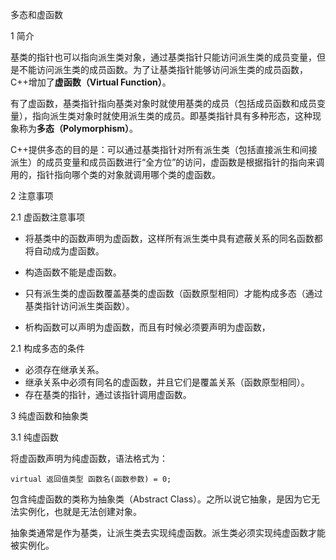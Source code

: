 多态和虚函数



1 简介

基类的指针也可以指向派生类对象，通过基类指针只能访问派生类的成员变量，但是不能访问派生类的成员函数。为了让基类指针能够访问派生类的成员函数，C++增加了**虚函数（Virtual Function）**。

有了虚函数，基类指针指向基类对象时就使用基类的成员（包括成员函数和成员变量），指向派生类对象时就使用派生类的成员。即基类指针具有多种形态，这种现象称为**多态（Polymorphism）**。

C++提供多态的目的是：可以通过基类指针对所有派生类（包括直接派生和间接派生）的成员变量和成员函数进行“全方位”的访问，虚函数是根据指针的指向来调用的，指针指向哪个类的对象就调用哪个类的虚函数。

2 注意事项

2.1 虚函数注意事项

- 将基类中的函数声明为虚函数，这样所有派生类中具有遮蔽关系的同名函数都将自动成为虚函数。
- 构造函数不能是虚函数。
- 只有派生类的虚函数覆盖基类的虚函数（函数原型相同）才能构成多态（通过基类指针访问派生类函数）。

- 析构函数可以声明为虚函数，而且有时候必须要声明为虚函数，

2.1 构成多态的条件

- 必须存在继承关系。
- 继承关系中必须有同名的虚函数，并且它们是覆盖关系（函数原型相同）。
- 存在基类的指针，通过该指针调用虚函数。

3 纯虚函数和抽象类

3.1 纯虚函数

将虚函数声明为纯虚函数，语法格式为：

`virtual 返回值类型 函数名(函数参数) = 0;`

包含纯虚函数的类称为抽象类（Abstract Class）。之所以说它抽象，是因为它无法实例化，也就是无法创建对象。

抽象类通常是作为基类，让派生类去实现纯虚函数。派生类必须实现纯虚函数才能被实例化。